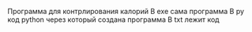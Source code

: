 Программа для контрлирования калорий
В exe сама программа 
В py код python через который создана программа
В txt лежит код
